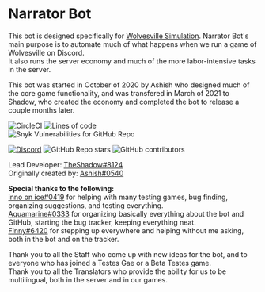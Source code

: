 # Narrator Bot

This bot is designed specifically for [Wolvesville Simulation](https://wovsimulation.xyz).
Narrator Bot's main purpose is to automate much of what happens when we run a game of Wolvesville on Discord.    
It also runs the server economy and much of the more labor-intensive tasks in the server.

This bot was started in October of 2020 by Ashish who designed much of the core game functionality, and was transfered in March of 2021 to Shadow, who created the economy and completed the bot to release a couple months later.    

![CircleCI](https://img.shields.io/circleci/build/github/wwosimulation/Narrator-bot?style=for-the-badge)
![Lines of code](https://img.shields.io/tokei/lines/github/wwosimulation/Narrator-bot?style=for-the-badge)      
![Snyk Vulnerabilities for GitHub Repo](https://img.shields.io/snyk/vulnerabilities/github/wwosimulation/Narrator-bot?style=for-the-badge)
<!-- [![CodeFactor](https://www.codefactor.io/repository/github/wwosimulation/narrator-bot/badge)](https://www.codefactor.io/repository/github/wwosimulation/narrator-bot).       -->
[![Discord](https://img.shields.io/discord/465795320526274561?logo=discord&style=for-the-badge)](https://discord.gg/rwhZGbjPuN)
![GitHub Repo stars](https://img.shields.io/github/stars/wwosimulation/Narrator-bot?logo=github&style=for-the-badge)
![GitHub contributors](https://img.shields.io/github/contributors/wwosimulation/Narrator-bot?style=for-the-badge)

Lead Developer: [TheShadow#8124](https://github.com/thewilloftheshadow)   
Originally created by: [Ashish#0540](https://github.com/3061LRTAGSPKJMORMRT)   

__Special thanks to the following:__    
[inno on ice#0419](https://github.com/inno14) for helping with many testing games, bug finding, organizing suggestions, and testing everything.    
[Aquamarine#0333](https://github.com/sampadap03) for organizing basically everything about the bot and GitHub, starting the bug tracker, keeping everything neat.   
[Finny#6420](https://github.com/FinnyMarigold58) for stepping up everywhere and helping without me asking, both in the bot and on the tracker.    
   
Thank you to all the Staff who come up with new ideas for the bot, and to everyone who has joined a Testes Gae or a Beta Testes game.   
Thank you to all the Translators who provide the ability for us to be multilingual, both in the server and in our games.   
